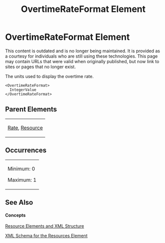 ﻿---
title: OvertimeRateFormat Element
TOCTitle: OvertimeRateFormat Element
ms:assetid: f6ee4272-f014-460f-8831-ad492150aedc
ms:mtpsurl: https://msdn.microsoft.com/en-us/library/Bb968737(v=office.12)
ms:contentKeyID: 13188427
ms.date: 05/05/2014
mtps_version: v=office.12
f1_keywords:
- OvertimeRateFormat element
---

# OvertimeRateFormat Element

This content is outdated and is no longer being maintained. It is provided as a courtesy for individuals who are still using these technologies. This page may contain URLs that were valid when originally published, but now link to sites or pages that no longer exist.

The units used to display the overtime rate.

    <OvertimeRateFormat>
      IntegerValue
    </OvertimeRateFormat>

## Parent Elements

<table>
<colgroup>
<col style="width: 100%" />
</colgroup>
<tbody>
<tr class="odd">
<td><p><a href="bb968716(v=office.12).md">Rate</a>, <a href="bb968715(v=office.12).md">Resource</a></p></td>
</tr>
</tbody>
</table>

## Occurrences

<table>
<colgroup>
<col style="width: 100%" />
</colgroup>
<tbody>
<tr class="odd">
<td><p>Minimum: 0</p>
<p>Maximum: 1</p></td>
</tr>
</tbody>
</table>

## See Also

#### Concepts

[Resource Elements and XML Structure](bb968445\(v=office.12\).md)

[XML Schema for the Resources Element](bb968511\(v=office.12\).md)

